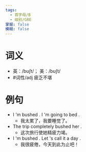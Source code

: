 ```yaml
---
tags:
  - 首字母/B
  - 级别/GRE
掌握: false
模糊: false
---
```

# 词义
- 英：/bʊʃt/； 美：/bʊʃt/
- #词性/adj  疲乏不堪
# 例句
- I 'm bushed . I 'm going to bed .
	- 我太累了，我要睡觉了。
- The trip completely bushed her .
	- 这次旅行使她精疲力竭。
- I 'm bushed . Let 's call it a day .
	- 我很疲倦，今天到此为止吧！
